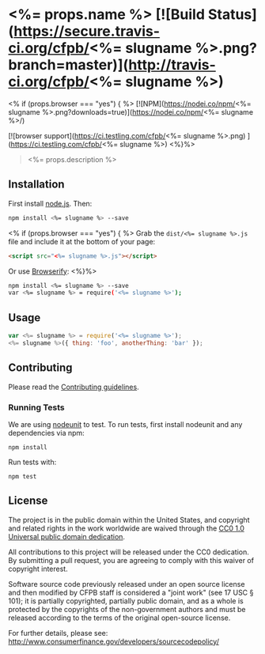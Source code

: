 # <%= props.name %> [![Build Status](https://secure.travis-ci.org/cfpb/<%= slugname %>.png?branch=master)](http://travis-ci.org/cfpb/<%= slugname %>)
<% if (props.browser === "yes") { %>
[![NPM](https://nodei.co/npm/<%= slugname %>.png?downloads=true)](https://nodei.co/npm/<%= slugname %>/)

[![browser support](https://ci.testling.com/cfpb/<%= slugname %>.png)
](https://ci.testling.com/cfpb/<%= slugname %>)
<%}%>
> <%= props.description %>

## Installation

First install [node.js](http://nodejs.org/). Then:

```sh
npm install <%= slugname %> --save
```
<% if (props.browser === "yes") { %>
Grab the `dist/<%= slugname %>.js` file and include it at the bottom of your page:

```html
<script src="<%= slugname %>.js"></script>
```

Or use [Browserify](http://browserify.org/):
<%}%>
```sh
npm install <%= slugname %> --save
var <%= slugname %> = require('<%= slugname %>');
```

## Usage

```javascript
var <%= slugname %> = require('<%= slugname %>');
<%= slugname %>({ thing: 'foo', anotherThing: 'bar' });
```

## Contributing

Please read the [Contributing guidelines](CONTRIBUTING.md).

### Running Tests

We are using [nodeunit](https://github.com/caolan/nodeunit) to test. To run tests, first install nodeunit and any dependencies via npm:

```
npm install
```

Run tests with:

```
npm test
```

## License

The project is in the public domain within the United States, and
copyright and related rights in the work worldwide are waived through
the [CC0 1.0 Universal public domain dedication](http://creativecommons.org/publicdomain/zero/1.0/).

All contributions to this project will be released under the CC0
dedication. By submitting a pull request, you are agreeing to comply
with this waiver of copyright interest.

Software source code previously released under an open source license and then modified by CFPB staff is considered a "joint work" (see 17 USC § 101); it is partially copyrighted, partially public domain, and as a whole is protected by the copyrights of the non-government authors and must be released according to the terms of the original open-source license.

For further details, please see: http://www.consumerfinance.gov/developers/sourcecodepolicy/
